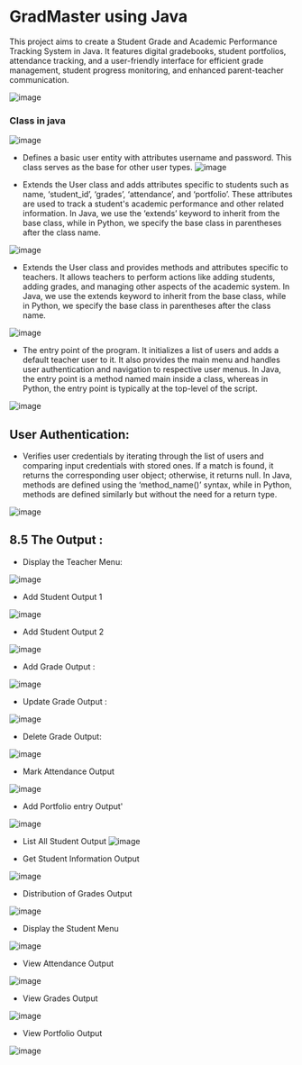 # GradMaster using Java 

This project aims to create a Student Grade and Academic Performance Tracking System in Java. It features digital gradebooks, student portfolios, attendance tracking, and a user-friendly interface for efficient grade management, student progress monitoring, and enhanced parent-teacher communication.

![image](https://github.com/user-attachments/assets/9664d36d-573d-4e1a-a777-ebf82457fdbb)


### Class in java
![image](https://github.com/user-attachments/assets/3f305ca0-873f-4da3-81d4-ad78dd8dc1b4)


- Defines a basic user entity with attributes username and password. This class serves as the base for other user types.
![image](https://github.com/user-attachments/assets/c4e1f530-475d-4bd3-bb02-58448fb4f7ec)


- Extends the User class and adds attributes specific to students such as name, ‘student_id’, ‘grades’, ‘attendance’, and ‘portfolio’. These attributes are used to track a student's academic performance and other related information. In Java, we use the ‘extends’ keyword to inherit from the base class, while in Python, we specify the base class in parentheses after the class name.

![image](https://github.com/user-attachments/assets/56036b2a-3346-4b09-9299-1e0b04e4ede2)


- Extends the User class and provides methods and attributes specific to teachers. It allows teachers to perform actions like adding students, adding grades, and managing other aspects of the academic system. In Java, we use the extends keyword to inherit from the base class, while in Python, we specify the base class in parentheses after the class name.
  
![image](https://github.com/user-attachments/assets/4875eff8-a6c4-4ce1-8b74-ed85f1a9ebf8)


- The entry point of the program. It initializes a list of users and adds a default teacher user to it. It also provides the main menu and handles user authentication and navigation to respective user menus. In Java, the entry point is a method named main inside a class, whereas in Python, the entry point is typically at the top-level of the script.

![image](https://github.com/user-attachments/assets/27e3c8f7-3829-4209-b4fa-36264309f1fb)


## User Authentication:
- Verifies user credentials by iterating through the list of users and comparing input credentials with stored ones. If a match is found, it returns the corresponding user object; otherwise, it returns null. In Java, methods are defined using the ‘method_name()’ syntax, while in Python, methods are defined similarly but without the need for a return type.


![image](https://github.com/user-attachments/assets/5ef77ee4-1bce-4917-91b2-530dbdba0219)



## 8.5	The Output : 

- Display the Teacher Menu:



![image](https://github.com/user-attachments/assets/bc2192b4-f1ca-42e1-9282-985ae0687db2)

- Add Student Output 1


![image](https://github.com/user-attachments/assets/a1120459-2f92-415f-b554-eb2a27155344)




- Add Student Output 2

![image](https://github.com/user-attachments/assets/d25cf301-b8c5-4866-aed5-30488b887ea8)



- Add Grade Output :

![image](https://github.com/user-attachments/assets/0da9c6f7-5fb1-4cf0-9c90-fb0972c442d9)



- Update Grade Output :

  
![image](https://github.com/user-attachments/assets/27cab58c-db67-4ab8-90de-5d94a33b216b)



- Delete Grade Output:

![image](https://github.com/user-attachments/assets/f2ce0ab2-3a48-4a08-9937-7a2d30961ddd)



- Mark Attendance Output


![image](https://github.com/user-attachments/assets/e8c7c1fa-b438-4a3c-be92-f3510b76966f)


- Add Portfolio entry Output'

![image](https://github.com/user-attachments/assets/ef1d864c-79d2-4d6b-b9be-451eabdf7156)



- List All Student Output
![image](https://github.com/user-attachments/assets/94c5aad5-3df3-46a3-bc03-ada4e111ea73)




- Get Student Information Output


![image](https://github.com/user-attachments/assets/05da25c1-eda7-4dd0-9d30-2f831c773b9e)


- Distribution of Grades Output


![image](https://github.com/user-attachments/assets/f97b4a09-a36a-41bb-a833-71fc7c3e8bf9)



- Display the Student Menu

![image](https://github.com/user-attachments/assets/6a7f6cc2-75de-49a1-9312-8db2cb967409)



- View Attendance Output



![image](https://github.com/user-attachments/assets/c26bb722-ab0e-4af2-aad0-46b923217eea)



- View Grades Output


![image](https://github.com/user-attachments/assets/d37a9107-4deb-4c01-a147-fef5e39e6f8b)



- View Portfolio Output



![image](https://github.com/user-attachments/assets/b9737d54-75a8-4efa-aa48-15b0456a0f59)









